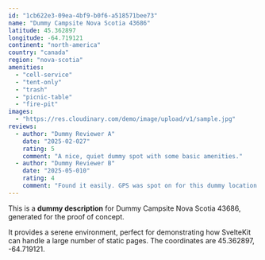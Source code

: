 ```yaml
---
id: "1cb622e3-09ea-4bf9-b0f6-a518571bee73"
name: "Dummy Campsite Nova Scotia 43686"
latitude: 45.362897
longitude: -64.719121
continent: "north-america"
country: "canada"
region: "nova-scotia"
amenities:
  - "cell-service"
  - "tent-only"
  - "trash"
  - "picnic-table"
  - "fire-pit"
images:
  - "https://res.cloudinary.com/demo/image/upload/v1/sample.jpg"
reviews:
  - author: "Dummy Reviewer A"
    date: "2025-02-027"
    rating: 5
    comment: "A nice, quiet dummy spot with some basic amenities."
  - author: "Dummy Reviewer B"
    date: "2025-05-010"
    rating: 4
    comment: "Found it easily. GPS was spot on for this dummy location."
---
```


This is a **dummy description** for Dummy Campsite Nova Scotia 43686, generated for the proof of concept.

It provides a serene environment, perfect for demonstrating how SvelteKit can handle a large number of static pages. The coordinates are 45.362897, -64.719121.
